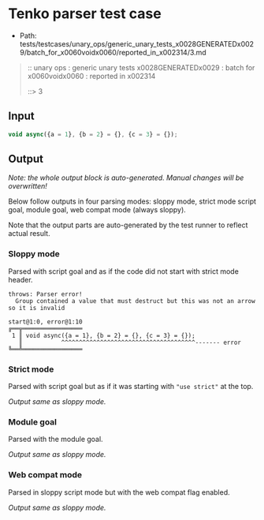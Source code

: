 # Tenko parser test case

- Path: tests/testcases/unary_ops/generic_unary_tests_x0028GENERATEDx0029/batch_for_x0060voidx0060/reported_in_x002314/3.md

> :: unary ops : generic unary tests x0028GENERATEDx0029 : batch for x0060voidx0060 : reported in x002314
>
> ::> 3

## Input

`````js
void async({a = 1}, {b = 2} = {}, {c = 3} = {});
`````

## Output

_Note: the whole output block is auto-generated. Manual changes will be overwritten!_

Below follow outputs in four parsing modes: sloppy mode, strict mode script goal, module goal, web compat mode (always sloppy).

Note that the output parts are auto-generated by the test runner to reflect actual result.

### Sloppy mode

Parsed with script goal and as if the code did not start with strict mode header.

`````
throws: Parser error!
  Group contained a value that must destruct but this was not an arrow so it is invalid

start@1:0, error@1:10
╔══╦═════════════════
 1 ║ void async({a = 1}, {b = 2} = {}, {c = 3} = {});
   ║           ^^^^^^^^^^^^^^^^^^^^^^^^^^^^^^^^^^^^^^------- error
╚══╩═════════════════

`````

### Strict mode

Parsed with script goal but as if it was starting with `"use strict"` at the top.

_Output same as sloppy mode._

### Module goal

Parsed with the module goal.

_Output same as sloppy mode._

### Web compat mode

Parsed in sloppy script mode but with the web compat flag enabled.

_Output same as sloppy mode._
